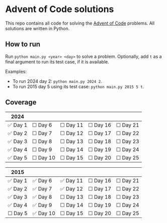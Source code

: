 # Advent of Code solutions

This repo contains all code for solving the [Advent of Code](adventofcode.com) problems. All solutions are written in Python.

## How to run
Run `python main.py <year> <day>` to solve a problem. Optionally, add `t` as a final argument to run its test case, if it is available.


Examples:
- To run 2024 day 2: `python main.py 2024 2`.
- To run 2015 day 5 using its test case: `python main.py 2015 5 t`.

## Coverage

| 2024          |             |               |             |             |
| ----          | ----        | ----          | ----        | ----        |
| ✅ Day 1     | ☐ Day 6     | ☐ Day 11     | ☐ Day 16    | ☐ Day 21    |
| ✅ Day 2     | ☐ Day 7     | ☐ Day 12     | ☐ Day 17    | ☐ Day 22    |
| ✅ Day 3     | ☐ Day 8     | ☐ Day 13     | ☐ Day 18    | ☐ Day 23    |
| ✅ Day 4     | ☐ Day 9     | ☐ Day 14     | ☐ Day 19    | ☐ Day 24    |
| ✅ Day 5      | ☐ Day 10    | ☐ Day 15     | ☐ Day 20    | ☐ Day 25    |



| 2015          |           |               |             |             |
| ----          | ----      | ----          | ----        | ----        |
| ✅ Day 1     | ✅ Day 6  | ✅ Day 11     | ☐ Day 16    | ☐ Day 21    |
| ✅ Day 2     | ✅ Day 7  | ✅ Day 12     | ☐ Day 17    | ☐ Day 22    |
| ✅ Day 3     | ✅ Day 8   | ☐ Day 13     | ☐ Day 18    | ☐ Day 23    |
| ✅ Day 4     | ✅ Day 9   | ☐ Day 14     | ☐ Day 19    | ☐ Day 24    |
| ☐ Day 5      | ✅ Day 10  | ☐ Day 15     | ☐ Day 20    | ☐ Day 25    |
